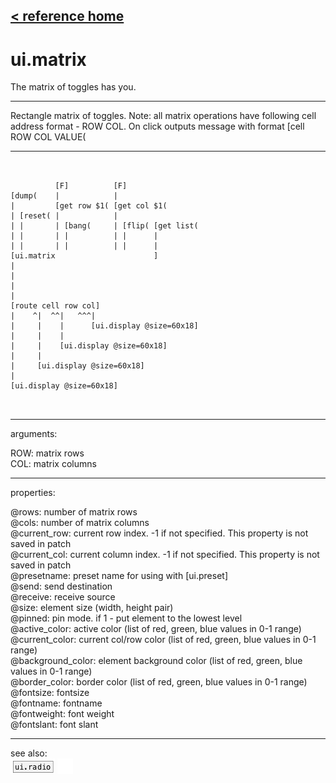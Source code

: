 [< reference home](ceammc_lib.html)
---

# ui.matrix


The matrix of toggles has you.

---

Rectangle matrix of toggles. Note: all matrix operations have following cell
            address format - ROW COL.
On click outputs message with format [cell ROW COL VALUE(
<br>


---


```


          [F]          [F]
[dump(    |            |
|         [get row $1( [get col $1(
| [reset( |            |
| |       | [bang(     | [flip( [get list(
| |       | |          | |      |
| |       | |          | |      |
[ui.matrix                      ]
|
|
|
|
[route cell row col]
|    ^|  ^^|   ^^^|
|     |    |      [ui.display @size=60x18]
|     |    |
|     |    [ui.display @size=60x18]
|     |
|     [ui.display @size=60x18]
|
[ui.display @size=60x18]

            
```

---
arguments:

ROW: matrix rows<br>
COL: matrix columns<br>

---
properties:

@rows: number of
            matrix rows<br>
@cols: number of
            matrix columns<br>
@current_row: current row index.
            -1 if not specified. This property is not saved in patch<br>
@current_col: current column
            index. -1 if not specified. This property is not saved in patch<br>
@presetname: preset name for using with
            [ui.preset]<br>
@send: send destination<br>
@receive: receive source<br>
@size: element size (width, height
            pair)<br>
@pinned: pin mode. if 1 - put element
            to the lowest level<br>
@active_color: active color (list of
            red, green, blue values in 0-1 range)<br>
@current_color: current col/row color
            (list of red, green, blue values in 0-1 range)<br>
@background_color: element
            background color (list of red, green, blue values in 0-1 range)<br>
@border_color: border color (list
            of red, green, blue values in 0-1 range)<br>
@fontsize: 
            fontsize<br>
@fontname: fontname<br>
@fontweight: font
            weight<br>
@fontslant: font
            slant<br>

---
see also:<br>
[![ui.radio](img/object_ui.radio.png)](ui.radio.html)
[![ui.toggle](img/object_ui.toggle.png)](ui.toggle.html)

